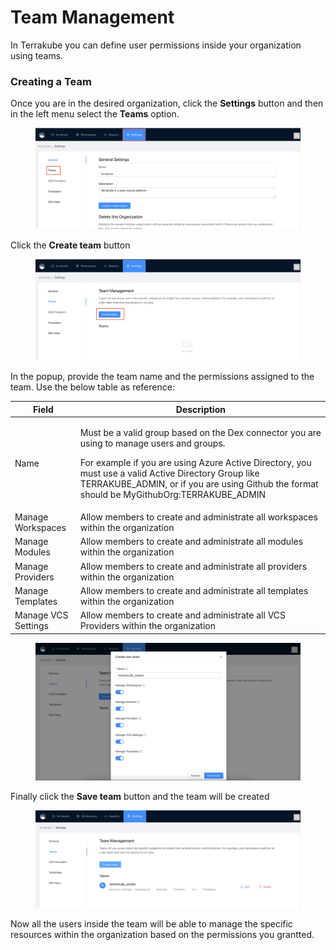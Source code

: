 # Team Management

In Terrakube you can define user permissions inside your organization using teams.&#x20;

### Creating a Team

Once you are in the desired organization, click the **Settings** button and then in the left menu select the **Teams** option.&#x20;

<figure><img src="../../../.gitbook/assets/image (39).png" alt=""><figcaption></figcaption></figure>

Click the **Create team** button

<figure><img src="../../../.gitbook/assets/image (46).png" alt=""><figcaption></figcaption></figure>

In the popup, provide the team name and the permissions assigned to the team. Use the below table as reference:

| Field               | Description                                                                                                                                                                                                                                                                                                 |
| ------------------- | ----------------------------------------------------------------------------------------------------------------------------------------------------------------------------------------------------------------------------------------------------------------------------------------------------------- |
| Name                | <p>Must be a valid group based on the Dex connector you are using to manage users and groups.</p><p>For example if you are using Azure Active Directory, you must use a valid Active Directory Group like TERRAKUBE_ADMIN, or if you are using Github the format should be MyGithubOrg:TERRAKUBE_ADMIN </p> |
| Manage Workspaces   | Allow members to create and administrate all workspaces within the organization                                                                                                                                                                                                                             |
| Manage Modules      | Allow members to create and administrate all modules within the organization                                                                                                                                                                                                                                |
| Manage Providers    | Allow members to create and administrate all providers within the organization                                                                                                                                                                                                                              |
| Manage Templates    | Allow members to create and administrate all templates within the organization                                                                                                                                                                                                                              |
| Manage VCS Settings | Allow members to create and administrate all VCS Providers within the organization                                                                                                                                                                                                                          |

<figure><img src="../../../.gitbook/assets/image (49).png" alt=""><figcaption></figcaption></figure>

Finally click the **Save team** button and the team will be created

<figure><img src="../../../.gitbook/assets/image (52).png" alt=""><figcaption></figcaption></figure>

Now all the users inside the team will be able to manage the specific resources within the organization based on the permissions you grantted.

